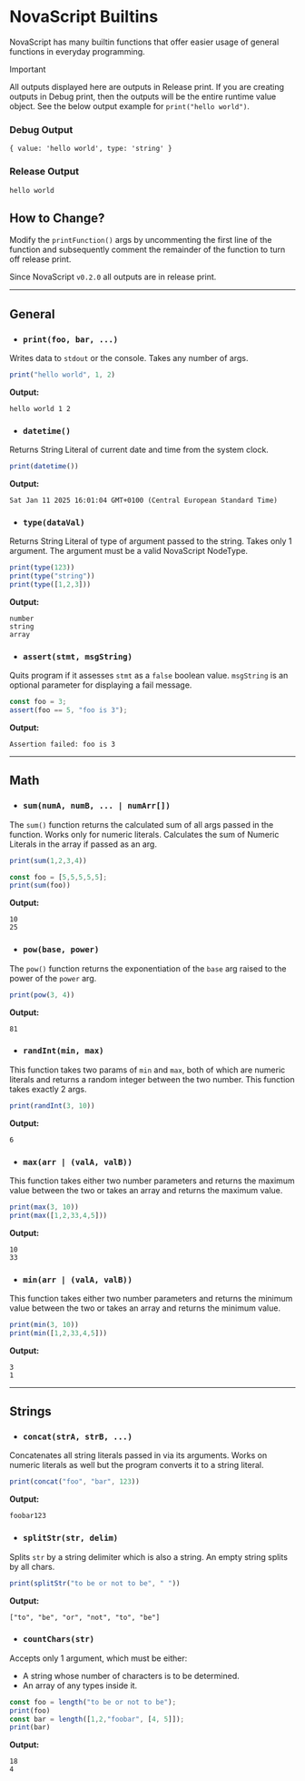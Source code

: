 # NovaScript Builtins

NovaScript has many builtin functions that offer easier usage of general functions in everyday programming.

> [!IMPORTANT]
> All outputs displayed here are outputs in Release print. If you are creating outputs in Debug print, then the outputs will
> be the entire runtime value object. See the below output example for `print("hello world")`.
> 
> ### Debug Output
> ```text
> { value: 'hello world', type: 'string' }
> ```
> ### Release Output
> ```text
> hello world
> ``` 
> ## How to Change?
> Modify the `printFunction()` args by uncommenting the
> first line of the function and subsequently
> comment the remainder of the function to turn off 
> release print.
> 
> Since NovaScript `v0.2.0` all outputs are in release
> print.

---

## General

- ### `print(foo, bar, ...)`

Writes data to `stdout` or the console. Takes any number of args.

```javascript
print("hello world", 1, 2)
```

**Output:**

```text
hello world 1 2
```

- ### `datetime()`

Returns String Literal of current date and time from the system clock.

```javascript
print(datetime())
```

**Output:**

```text
Sat Jan 11 2025 16:01:04 GMT+0100 (Central European Standard Time)
```

- ### `type(dataVal)`

Returns String Literal of type of argument passed to the string. Takes only 1 argument.
The argument must be a valid NovaScript NodeType.

```javascript
print(type(123))
print(type("string"))
print(type([1,2,3]))
```

**Output:**

```text
number
string
array
```

- ### `assert(stmt, msgString)`

Quits program if it assesses `stmt` as a `false` boolean value.
`msgString` is an optional parameter for displaying a fail message.

```javascript
const foo = 3;
assert(foo == 5, "foo is 3");
```

**Output:**

```text
Assertion failed: foo is 3
```

---

## Math

- ### `sum(numA, numB, ... | numArr[])`

The `sum()` function returns the calculated sum of all args passed in the function.
Works only for numeric literals. Calculates the sum of Numeric Literals in the array if passed
as an arg.

```javascript
print(sum(1,2,3,4))

const foo = [5,5,5,5,5];
print(sum(foo))
```
**Output:**
```text
10
25
```

- ### `pow(base, power)`

The `pow()` function returns the exponentiation of the `base` arg raised to the power of the `power` arg.

```javascript
print(pow(3, 4))
```
**Output:**
```text
81
```

- ### `randInt(min, max)`

This function takes two params of `min` and `max`, both of which are numeric literals and returns a random integer between the two number.
This function takes exactly 2 args.

```javascript
print(randInt(3, 10))
```
**Output:**
```text
6
```

- ### `max(arr | (valA, valB))`

This function takes either two number parameters and returns the maximum value between the two or takes an array and returns the maximum value.

```javascript
print(max(3, 10))
print(max([1,2,33,4,5]))
```
**Output:**
```text
10
33
```

- ### `min(arr | (valA, valB))`

This function takes either two number parameters and returns the minimum value between the two or takes an array and returns the minimum value.

```javascript
print(min(3, 10))
print(min([1,2,33,4,5]))
```
**Output:**
```text
3
1
```

---

## Strings

- ### `concat(strA, strB, ...)`

Concatenates all string literals passed in via its arguments. Works on numeric literals as well but the program converts it to a string literal.

```javascript
print(concat("foo", "bar", 123))
```
**Output:**
```text
foobar123
```

- ### `splitStr(str, delim)`

Splits `str` by a string delimiter which is also a string.
An empty string splits by all chars.

```javascript
print(splitStr("to be or not to be", " "))
```
**Output:**
```text
["to", "be", "or", "not", "to", "be"]
```

- ### `countChars(str)`

Accepts only 1 argument, which must be either: 

- A string whose number of
characters is to be determined.
- An array of any types inside it.

```javascript
const foo = length("to be or not to be");
print(foo)
const bar = length([1,2,"foobar", [4, 5]]);
print(bar)
```
**Output:**
```text
18
4
```

